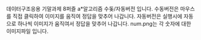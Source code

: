 데이터구조응용 기말과제 8퍼즐 a*알고리즘 수돚/자동버전 입니다.
수동버전은 마우스를 직접 클릭하여 이미지를 움직여 정답을 맞추어 나갑니다.
자동버전은 실행시에 자동으로 하나씩 이미지가 움직여서 정답을 맞추어 나갑니다.
num.png는 각 숫자에 대한 이미지파일 입니다.
